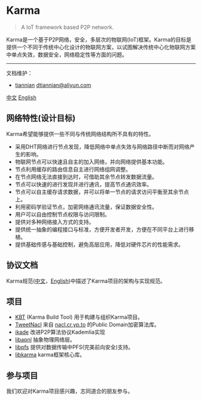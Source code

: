 # Karma
> A IoT framework based P2P network.

Karma是一个基于P2P网络，安全，多层次的物联网(IoT)框架。Karma的目标是提供一个不同于传统中心化设计的物联网方案，以试图解决传统中心化物联网方案中单点失效，数据安全，网络稳定性等方面的问题。

---

文档维护：
- [tiannian](https://github.com/tiannian) dtiannian@aliyun.com

[中文](README-zh.md) [English](README.md)

## 网络特性(设计目标)
Karma希望能够提供一些不同与传统网络结构所不具有的特性。

- 采用DHT网络进行节点发现，降低网络中单点失效与网络路径中断而对网络产生的影响。
- 物联网节点可以快速且自主的加入网络，并向网络提供基本功能。
- 节点利用缓存的路由信息自主进行网络组网调整。
- 在节点网络无法直接到达时，可借助其余节点转发数据流量。
- 节点可以快速的进行发现并进行通讯，提高节点通讯效率。
- 节点可以自主缓存请求数据，并可以将单一节点的请求访问平衡至其余节点上。
- 利用密码学验证节点，加密网络通讯流量，保证数据安全性。
- 用户可以自由控制节点权限与访问限制。
- 提供对多种网络接入方式的支持。
- 提供统一抽象的编程接口与标准，方便开发者开发，方便在不同平台上进行移植。
- 提供基础传感与基础控制，避免高层应用，降低对硬件芯片的性能需求。

## 协议文档
Karma规范([中文](docs/README-zh.md)，[English](docs/README.md))中描述了Karma项目的架构与实现规范。

## 项目
- [KBT](https://github.com/tiannian/KBT) (Karma Build Tool) 用于构建与组织Karma项目。
- [TweetNacl](https://github.com/tiannian/TweetNaCl) 来自 [nacl.cr.yp.to](https://nacl.cr.yp.to) 的Public Domain加密算法库。
- [ikade](#) 改进P2P算法协议Kademlia实现
- [libapnl](#) 抽象物理网络层。
- [libpfs](#) 提供对数据传输中PFS(完美前向安全)支持。
- [libkarma](#) karma框架核心库。

## 参与项目
我们欢迎对Karma项目感兴趣，志同道合的朋友参与。


